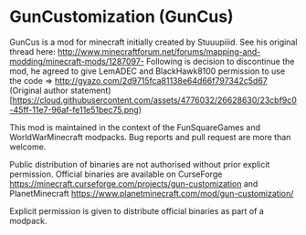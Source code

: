 GunCustomization (GunCus)
=========================

GunCus is a mod for minecraft initially created by Stuuupiiid.
See his original thread here: http://www.minecraftforum.net/forums/mapping-and-modding/minecraft-mods/1287097-
Following is decision to discontinue the mod, he agreed to give LemADEC and BlackHawk8100 permission to use the code => http://gyazo.com/2d9715fca81138e64d66f797342c5d67
(Original author statement)[https://cloud.githubusercontent.com/assets/4776032/26628630/23cbf9c0-45ff-11e7-96af-fe11e51bec75.png)

This mod is maintained in the context of the FunSquareGames and WorldWarMinecraft modpacks.
Bug reports and pull request are more than welcome.

Public distribution of binaries are not authorised without prior explicit permission.
Official binaries are available on CurseForge https://minecraft.curseforge.com/projects/gun-customization and PlanetMinecraft https://www.planetminecraft.com/mod/gun-customization/

Explicit permission is given to distribute official binaries as part of a modpack.
